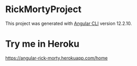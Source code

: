 # RickMortyProject

This project was generated with [Angular CLI](https://github.com/angular/angular-cli) version 12.2.10.

# Try me in Heroku 

https://angular-rick-morty.herokuapp.com/home


